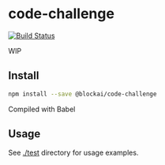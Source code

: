# code-challenge

[![Build Status](https://travis-ci.org/blockai/code-challenge.svg?branch=master)](https://travis-ci.org/blockai/code-challenge)

WIP

## Install

```bash
npm install --save @blockai/code-challenge
```

Compiled with Babel

## Usage

See [./test](./test) directory for usage examples.